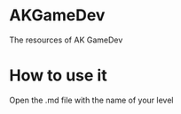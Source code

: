 # AKGameDev
The resources of AK GameDev

# How to use it
Open the .md file with the name of your level
